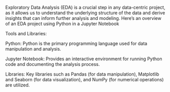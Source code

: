 Exploratory Data Analysis (EDA) is a crucial step in any data-centric project, as it allows us to understand the underlying structure of the data and derive insights that can inform further analysis and modeling. Here’s an overview of an EDA project using Python in a Jupyter Notebook

Tools and Libraries:

Python: Python is the primary programming language used for data manipulation and analysis. 

Jupyter Notebook: Provides an interactive environment for running Python code and documenting the analysis process.

Libraries: Key libraries such as Pandas (for data manipulation), Matplotlib and Seaborn (for data visualization), and NumPy (for numerical operations) are utilized.
